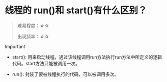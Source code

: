 # 线程的 run()和 start()有什么区别？

> 难易程度：☆☆
>
> 出现频率：☆☆

> [!important]
>
> - start(): 用来启动线程，通过该线程调用run方法执行run方法中所定义的逻辑代码。start方法只能被调用一次。
>
> - run(): 封装了要被线程执行的代码，可以被调用多次。

